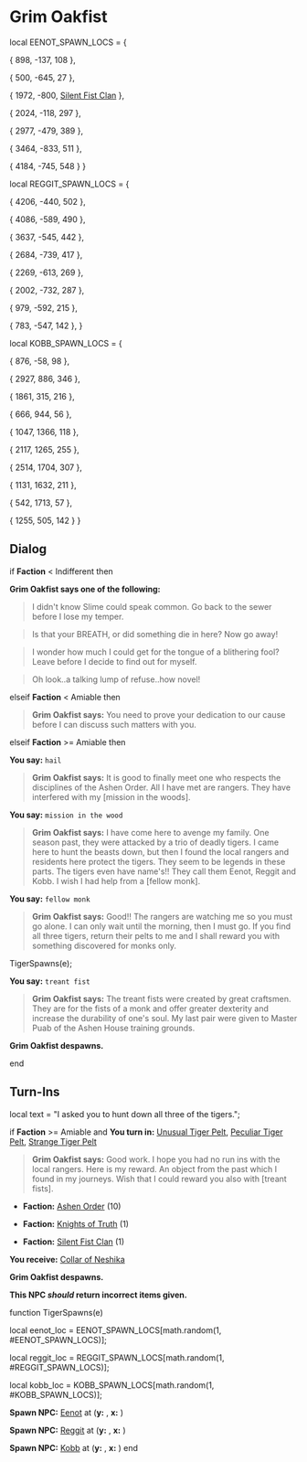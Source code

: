 # Grim Oakfist
local EENOT_SPAWN_LOCS = {

{ 898, -137, 108 },

{ 500, -645, 27 },

{ 1972, -800, [Silent Fist Clan](/faction/309) },

{ 2024, -118, 297 },

{ 2977, -479, 389 },

{ 3464, -833, 511 },

{ 4184, -745, 548 }
}

local REGGIT_SPAWN_LOCS = {

{ 4206, -440, 502 },

{ 4086, -589, 490 },

{ 3637, -545, 442 },

{ 2684, -739, 417 },

{ 2269, -613, 269 },

{ 2002, -732, 287 },

{ 979, -592, 215 },

{ 783, -547, 142 },
}

local KOBB_SPAWN_LOCS = {

{ 876, -58, 98 },

{ 2927, 886, 346 },

{ 1861, 315, 216 },

{ 666, 944, 56 },

{ 1047, 1366, 118 },

{ 2117, 1265, 255 },

{ 2514, 1704, 307 },

{ 1131, 1632, 211 },

{ 542, 1713, 57 },

{ 1255, 505, 142 }
}

## Dialog

if **Faction** <  Indifferent then


**Grim Oakfist says one of the following:**

>I didn't know Slime could speak common.  Go back to the sewer before I lose my temper.

>Is that your BREATH, or did something die in here?  Now go away!

>I wonder how much I could get for the tongue of a blithering fool?  Leave before I decide to find out for myself.

>Oh look..a talking lump of refuse..how novel!

elseif **Faction** <  Amiable then


>**Grim Oakfist says:** You need to prove your dedication to our cause before I can discuss such matters with you.

elseif **Faction** >= Amiable then


**You say:** `hail`




>**Grim Oakfist says:** It is good to finally meet one who respects the disciplines of the Ashen Order.  All I have met are rangers.  They have interfered with my [mission in the woods].


**You say:** `mission in the wood`




>**Grim Oakfist says:** I have come here to avenge my family.  One season past, they were attacked by a trio of deadly tigers.  I came here to hunt the beasts down, but then I found the local rangers and residents here protect the tigers.  They seem to be legends in these parts.  The tigers even have name's!!  They call them Eenot, Reggit and Kobb.  I wish I had help from a [fellow monk].


**You say:** `fellow monk`




>**Grim Oakfist says:** Good!! The rangers are watching me so you must go alone.  I can only wait until the morning, then I must go.  If you find all three tigers, return their pelts to me and I shall reward you with something discovered for monks only.



TigerSpawns(e);


**You say:** `treant fist`




>**Grim Oakfist says:** The treant fists were created by great craftsmen.  They are for the fists of a monk and offer greater dexterity and increase the durability of one's soul.  My last pair were given to Master Puab of the Ashen House training grounds.



**Grim Oakfist despawns.**

end

## Turn-Ins



local text = "I asked you to hunt down all three of the tigers.";



if **Faction** >= Amiable and  **You turn in:** [Unusual Tiger Pelt](/item/12341), [Peculiar Tiger Pelt](/item/12342), [Strange Tiger Pelt](/item/12343)


>**Grim Oakfist says:** Good work.  I hope you had no run ins with the local rangers.  Here is my reward.  An object from the past which I found in my journeys.  Wish that I could reward you also with [treant fists].


* __Faction:__ [Ashen Order](/faction/361) (10)


* __Faction:__ [Knights of Truth](/faction/281) (1)


* __Faction:__ [Silent Fist Clan](/faction/309) (1)


 **You receive:**  [Collar of Neshika](/item/12367) 


**Grim Oakfist despawns.**

**This NPC *should* return incorrect items given.**

function TigerSpawns(e)

local eenot_loc = EENOT_SPAWN_LOCS[math.random(1, #EENOT_SPAWN_LOCS)];

local reggit_loc = REGGIT_SPAWN_LOCS[math.random(1, #REGGIT_SPAWN_LOCS)];

local kobb_loc = KOBB_SPAWN_LOCS[math.random(1, #KOBB_SPAWN_LOCS)];



**Spawn NPC:**  [Eenot](/npc/20276) at (**y:** , **x:** )

**Spawn NPC:**  [Reggit](/npc/20277) at (**y:** , **x:** )

**Spawn NPC:**  [Kobb](/npc/20000) at (**y:** , **x:** )
end